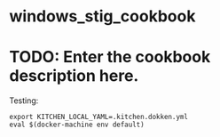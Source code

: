 # windows_stig_cookbook


# TODO: Enter the cookbook description here.


Testing:

```
export KITCHEN_LOCAL_YAML=.kitchen.dokken.yml
eval $(docker-machine env default)
```

